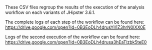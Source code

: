 These CSV files regroup the results of the execution of the analysis workflow on each variants of JHipster 3.6.1.

The complete logs of each step of the workflow can be found here: https://drive.google.com/open?id=0B3EoDLh4drusYll1Z3hrN0lXX0E

Logs of the second execution of the workflow can be found here: https://drive.google.com/open?id=0B3EoDLh4drusa3hEaTlzbk5teE0
